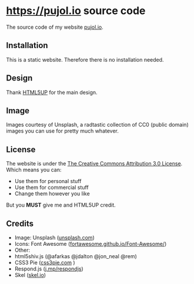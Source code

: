 # https://pujol.io source code

The source code of my website [pujol.io](https://pujol.io).

## Installation
This is a static website. Therefore there is no installation needed.

## Design
Thank [HTML5UP](http://html5up.net) for the main design.

## Image
Images courtesy of Unsplash, a radtastic collection of CC0 (public domain) images
you can use for pretty much whatever.

## License
The website is under the [The Creative Commons Attribution 3.0 License](https://creativecommons.org/licenses/by/3.0/).
Which means you can:
* Use them for personal stuff
* Use them for commercial stuff
* Change them however you like

But you **MUST** give me and HTML5UP credit.

## Credits
* Image: Unsplash ([unsplash.com](https://unsplash.com))
* Icons: Font Awesome ([fortawesome.github.io/Font-Awesome/](https://fortawesome.github.io/Font-Awesome/))
* Other: 
 * html5shiv.js (@afarkas @jdalton @jon_neal @rem)
 * CSS3 Pie ([css3pie.com](http://css3pie.com) )
 * Respond.js ([j.mp/respondjs](http://j.mp/respondjs))
 * Skel ([skel.io](http://skel.io))
